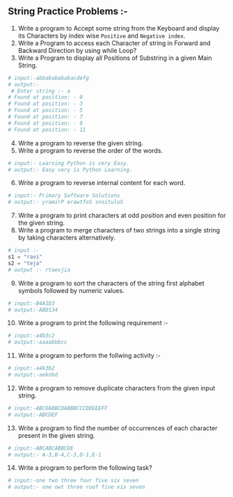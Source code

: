 ## String Practice Problems :-

1. Write a program to Accept some string from the Keyboard and display its Characters by index wise `Positive` and
   `Negative index`.
2. Write a Program to access each Character of string in Forward and Backward Direction by using while Loop?
3. Write a Program to display all Positions of Substring in a given Main String.
```python
# input:-abbababababacdefg
# output:-
 # Enter string :- a 
# Found at position: - 0 
# Found at position: - 3
# Found at position: - 5
# Found at position: - 7 
# Found at position: - 9 
# Found at position: - 11 
```
4. Write a program to reverse the given string.
5. Write a program to reverse the order of the words.


```python
# input:- Learning Python is very Easy.
# output:- Easy very is Python Learning.
```

6. Write a program to reverse internal content for each word.

```python
# input:- Primary Software Solutions
# output:- yramirP erawtfoS snoituloS
``` 

7. Write a program to print characters at odd position and even position for the given string.
8. Write a program to merge characters of two strings into a single string by taking characters alternatively.
```python
# input :-
s1 = "ravi"
s2 = "teja"
# output :- rtaevjia
```
9. Write a program to sort the characters of the string first alphabet symbols followed by numeric values.
```python
# input:-B4A1D3
# output:-ABD134
```
10. Write a program to print the following requirement :-
```python
# input:-a4b3c2
# output:-aaaabbbcc
```
11. Write a program to perform the follwing activity :-
```python
# input:-a4k3b2
# output:-aeknbd
```
12. Write a program to remove duplicate characters from the given input string.
```python
# input:-ABCDABBCDABBBCCCDDEEEFF
# output:-ABCDEF
```
13. Write a program to find the number of occurrences of each character present in the given string.
```python
# input:-ABCABCABBCDE
# output:- A-3,B-4,C-3,D-1,E-1
```
14. Write a program to perform the following task?
```python
# input:-one two three four five six seven
# output:- one owt three ruof five xis seven
```

